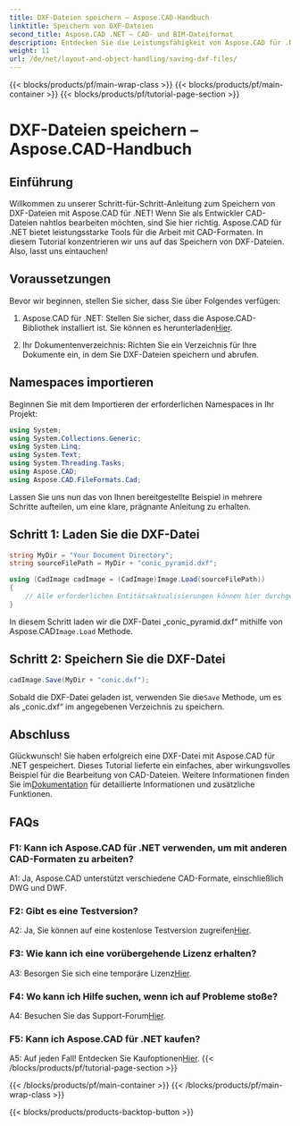 ```yaml
---
title: DXF-Dateien speichern – Aspose.CAD-Handbuch
linktitle: Speichern von DXF-Dateien
second_title: Aspose.CAD .NET – CAD- und BIM-Dateiformat
description: Entdecken Sie die Leistungsfähigkeit von Aspose.CAD für .NET. Erfahren Sie mit unserer Schritt-für-Schritt-Anleitung, wie Sie DXF-Dateien mühelos speichern.
weight: 11
url: /de/net/layout-and-object-handling/saving-dxf-files/
---
```


{{< blocks/products/pf/main-wrap-class >}}
{{< blocks/products/pf/main-container >}}
{{< blocks/products/pf/tutorial-page-section >}}

# DXF-Dateien speichern – Aspose.CAD-Handbuch

## Einführung

Willkommen zu unserer Schritt-für-Schritt-Anleitung zum Speichern von DXF-Dateien mit Aspose.CAD für .NET! Wenn Sie als Entwickler CAD-Dateien nahtlos bearbeiten möchten, sind Sie hier richtig. Aspose.CAD für .NET bietet leistungsstarke Tools für die Arbeit mit CAD-Formaten. In diesem Tutorial konzentrieren wir uns auf das Speichern von DXF-Dateien. Also, lasst uns eintauchen!

## Voraussetzungen

Bevor wir beginnen, stellen Sie sicher, dass Sie über Folgendes verfügen:

1.  Aspose.CAD für .NET: Stellen Sie sicher, dass die Aspose.CAD-Bibliothek installiert ist. Sie können es herunterladen[Hier](https://releases.aspose.com/cad/net/).

2. Ihr Dokumentenverzeichnis: Richten Sie ein Verzeichnis für Ihre Dokumente ein, in dem Sie DXF-Dateien speichern und abrufen.

## Namespaces importieren

Beginnen Sie mit dem Importieren der erforderlichen Namespaces in Ihr Projekt:

```csharp
using System;
using System.Collections.Generic;
using System.Linq;
using System.Text;
using System.Threading.Tasks;
using Aspose.CAD;
using Aspose.CAD.FileFormats.Cad;
```

Lassen Sie uns nun das von Ihnen bereitgestellte Beispiel in mehrere Schritte aufteilen, um eine klare, prägnante Anleitung zu erhalten.

## Schritt 1: Laden Sie die DXF-Datei

```csharp
string MyDir = "Your Document Directory";
string sourceFilePath = MyDir + "conic_pyramid.dxf";

using (CadImage cadImage = (CadImage)Image.Load(sourceFilePath))
{
    // Alle erforderlichen Entitätsaktualisierungen können hier durchgeführt werden.
}
```

In diesem Schritt laden wir die DXF-Datei „conic_pyramid.dxf“ mithilfe von Aspose.CAD`Image.Load` Methode.

## Schritt 2: Speichern Sie die DXF-Datei

```csharp
cadImage.Save(MyDir + "conic.dxf");
```

 Sobald die DXF-Datei geladen ist, verwenden Sie die`Save` Methode, um es als „conic.dxf“ im angegebenen Verzeichnis zu speichern.

## Abschluss

 Glückwunsch! Sie haben erfolgreich eine DXF-Datei mit Aspose.CAD für .NET gespeichert. Dieses Tutorial lieferte ein einfaches, aber wirkungsvolles Beispiel für die Bearbeitung von CAD-Dateien. Weitere Informationen finden Sie im[Dokumentation](https://reference.aspose.com/cad/net/) für detaillierte Informationen und zusätzliche Funktionen.

## FAQs

### F1: Kann ich Aspose.CAD für .NET verwenden, um mit anderen CAD-Formaten zu arbeiten?

A1: Ja, Aspose.CAD unterstützt verschiedene CAD-Formate, einschließlich DWG und DWF.

### F2: Gibt es eine Testversion?

 A2: Ja, Sie können auf eine kostenlose Testversion zugreifen[Hier](https://releases.aspose.com/).

### F3: Wie kann ich eine vorübergehende Lizenz erhalten?

 A3: Besorgen Sie sich eine temporäre Lizenz[Hier](https://purchase.aspose.com/temporary-license/).

### F4: Wo kann ich Hilfe suchen, wenn ich auf Probleme stoße?

 A4: Besuchen Sie das Support-Forum[Hier](https://forum.aspose.com/c/cad/19).

### F5: Kann ich Aspose.CAD für .NET kaufen?

 A5: Auf jeden Fall! Entdecken Sie Kaufoptionen[Hier](https://purchase.aspose.com/buy).
{{< /blocks/products/pf/tutorial-page-section >}}

{{< /blocks/products/pf/main-container >}}
{{< /blocks/products/pf/main-wrap-class >}}

{{< blocks/products/products-backtop-button >}}
